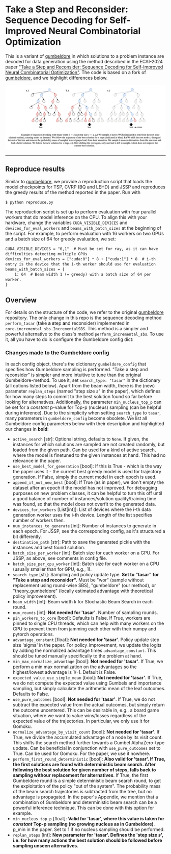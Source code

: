 # Take a Step and Reconsider: Sequence Decoding for Self-Improved Neural Combinatorial Optimization

This is a variant of [gumbeldore](https://github.com/grimmlab/gumbeldore) in which solutions to a problem instance are decoded for data generation using the method described in the
ECAI-2024 paper ["Take a Step and Reconsider: Sequence Decoding for Self-Improved Neural Combinatorial Optimization"](https://ebooks.iospress.nl/doi/10.3233/FAIA240707).
The code is based on a fork of [gumbeldore](https://github.com/grimmlab/gumbeldore), and we highlight differences below.

![graphical abstract](graphical_abstract.jpg)

---

## Reproduce results

Similar to [gumbeldore](https://github.com/grimmlab/gumbeldore), we provide a reproduction script that loads the model checkpoints for TSP, CVRP (BQ and LEHD) and JSSP and reproduces the greedy results of the method reported in the paper. Run with

```
$ python reproduce.py
```
The reproduction script is set up to perform evaluation with four parallel workers that do model inference on the CPU. To align this with your hardware, change the variables `CUDA_VISIBLE_DEVICES` and `devices_for_eval_workers` and `beams_with_batch_sizes` at the beginning of the script. For example, to perform evaluation with 16 workers on two GPUs and a batch size of 64 for greedy evaluation, we set:

```
CUDA_VISIBLE_DEVICES = "0,1"  # Must be set for ray, as it can have difficulties detecting multiple GPUs
devices_for_eval_workers = ["cuda:0"] * 8 + ["cuda:1"] * 8  # i-th entry is the device that the i-th worker should use for evaluation
beams_with_batch_sizes = {
    1: 64  # Beam width 1 (= greedy) with a batch size of 64 per worker.
}
```

## Overview

For details on the structure of the code, we refer to the original [gumbeldore](https://github.com/grimmlab/gumbeldore) repository.
The only change in this repo is the sequence decoding method `perform_tasar` (**t**ake **a** **s**tep **a**nd **r**econsider) implemented in 
`core.incremental_sbs.IncrementalSBS`. This method is a simpler and powerful alternative to the class's method `perform_incremental_sbs`.
To use it, all you have to do is configure the Gumbeldore config dict:

### Changes made to the Gumbeldore config

In each config object, there's the dictionary `gumbeldore_config` that specifies how Gumbeldore sampling is performed. 
"Take a step and reconsider" is simpler and more intuitive to tune than the original Gumbeldore-method. To use it, set  `search_type: "tasar"` in
the dictionary (all options listed below).
Apart from the beam width, there is the (new) parameter `replan_steps` (named "step size $s$" in the paper), which defines for how many steps to commit to 
the best solution found so far before looking for alternatives. Additionally, the parameter `min_nucleus_top_p` can be set for a _constant_ p-value for Top-p (nucleus)
sampling (can be helpful during inference). 
Due to the simplicity when setting `search_type` to `tasar`, many parameters in `gumbeldore_config` become obsolete. We list all Gumbeldore config parameters below with their description and highlighted our changes in **bold**:

- `active_search` [str]: Optional string, defaults to `None`. If given, the instances for which solutions are sampled are not created randomly, but loaded from the given path. Can be used for a kind of active search, where the model is finetuned to the given instances at hand. This had no relevance in the paper.
- `use_best_model_for_generation` [bool]: If this is True - which is the way the paper uses it - the current best greedy model is used for trajectory generation. If False, simply the current model in each epoch is used.
- `append_if_not_new_best` [bool]: If True (as in paper), we don't empty the dataset after an epoch if the model has not improved. For debugging purposes on new problem classes, it can be helpful to turn this off until a good balance of number of instances/solution quality/training time was found, so that the model does not overfit to the generated data.
- `devices_for_workers` [List[int]]: List of devices where the i-th data generation worker uses the i-th device. Length of the list specifies number of workers then.
- `num_instances_to_generate` [int]: Number of instances to generate in each epoch. For JSSP, see the corresponding config, as it's structured a bit differently.
- `destination_path` [str]: Path to save the generated pickle with the instances and best found solution.
- `batch_size_per_worker` [int]: Batch size for each worker on a GPU. For JSSP, as above, see comments in config file.
- `batch_size_per_cpu_worker` [int]: Batch size for each worker on a CPU (usually smaller than for GPU, e.g., 1).
- `search_type` [str]: Sampling and policy update type. **Set to "tasar" for "Take a step and reconsider".** Must be "wor" (sample without replacement using round-wise SBS), "gumbeldore" (our method), or "theory_gumbeldore" (locally estimated advantage with theoretical policy improvement).
- `beam_width` [int]: Beam width k for Stochastic Beam Search in each round.
- `num_rounds` [int]: **Not needed for 'tasar'**. Number of sampling rounds.
- `pin_workers_to_core` [bool]: Defaults is False. If True, workers are pinned to single CPU threads, which can help with many workers on the CPU to prevent them from jamming each other with their numpy and pytorch operations.
- `advantage_constant` [float]: **Not needed for 'tasar'**. Policy update step size 'sigma' in the paper. For policy_improvement, we update the logits by adding the normalized advantage times `advantage_constant`. This should be tuned manually specifically to the problem at hand.
- `min_max_normalize_advantage` [bool]: **Not needed for 'tasar'**. If True, we perform a min max normalization on the advantages so the highest/lowest advantage is 1/-1. Default is False.
- `expected_value_use_simple_mean` [bool]: **Not needed for 'tasar'**. If True, we do not compute the expected value using Gumbels and importance sampling, but simply calculate the arithmetic mean of the leaf outcomes. Defaults to False.
- `use_pure_outcomes` [bool]: **Not needed for 'tasar'**. If True, we do not subtract the expected value from the actual outcomes, but simply return the outcome uncentered. This can be desirable in, e.g., a board game situation, where we want to value wins/losses regardless of the expected value of the trajectories. In particular,                we only use it for Gomoku.
- `normalize_advantage_by_visit_count` [bool]: **Not needed for 'tasar'**. If True, we divide the accumulated advantage of a node by its visit count. This shifts the search method further towards a Gumbel AlphaZero-type update. Can be beneficial in conjunction with `use_pure_outcomes` set to True. Can be used for Gomoku. For the paper, we use it nowhere.
- `perform_first_round_deterministic` [bool]: **Also valid for 'tasar'. If True, the first solutions are found with deterministic beam search. After following the best solution for given number of steps, falls back to sampling withour replacement for alternatives**. If True, the first Gumbeldore round is a simple deterministic beam search round, to get the exploitation of the policy "out of the system". The probability mass of the beam search trajectories is subtracted from the tree, but no advantage is propagated. In the paper's Appendix, we mention that a combination of Gumbeldore and deterministic beam search can be a powerful inference technique. This can be done with this option for example. 
- `min_nucleus_top_p` [float]: **Valid for 'tasar', where this value is taken for _constant_ Top-p sampling (no growing nucleus as in Gumbeldore)**. p_min in the paper. Set to 1 if no nucleus sampling should be performed.
- `replan_steps` [int]: **New parameter for 'tasar'. Defines the 'step size $s$', i.e. for how many actions the best solution should be followed before sampling unseen alternatives.**

